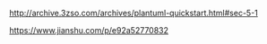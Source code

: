http://archive.3zso.com/archives/plantuml-quickstart.html#sec-5-1

https://www.jianshu.com/p/e92a52770832
